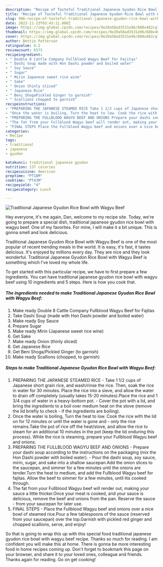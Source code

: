 ```yaml
---
description: "Recipe of Tasteful Traditional Japanese Gyudon Rice Bowl with Wagyu Beef"
title: "Recipe of Tasteful Traditional Japanese Gyudon Rice Bowl with Wagyu Beef"
slug: 986-recipe-of-tasteful-traditional-japanese-gyudon-rice-bowl-with-wagyu-beef
date: 2022-11-23T03:43:11.800Z
image: https://img-global.cpcdn.com/recipes/9e20a58ad3531e96/680x482cq70/traditional-japanese-gyudon-rice-bowl-with-wagyu-beef-recipe-main-photo.jpg
thumbnail: https://img-global.cpcdn.com/recipes/9e20a58ad3531e96/680x482cq70/traditional-japanese-gyudon-rice-bowl-with-wagyu-beef-recipe-main-photo.jpg
cover: https://img-global.cpcdn.com/recipes/9e20a58ad3531e96/680x482cq70/traditional-japanese-gyudon-rice-bowl-with-wagyu-beef-recipe-main-photo.jpg
author: Bettie Patterson
ratingvalue: 4.2
reviewcount: 6573
recipeingredient:
- " Double 8 Cattle Company Fullblood Wagyu Beef for Fajitas"
- " Dashi Soup made with Hon Dashi powder and boiled water"
- " Soy Sauce"
- " Sugar"
- " Mirin Japanese sweet rice wine"
- " Sake"
- " Onion thinly sliced"
- " Japanese Rice"
- " Beni ShogaPickled Ginger to garnish"
- " Scallions chopped to garnish"
recipeinstructions:
- "PREPARING THE JAPANESE STEAMED RICE Take 1 1/2 cups of Japanese short grain rice, and wash/rinse the rice. Then, soak the rice in water for 30 minutes. Place the rice into a sieve, and allow the water to drain off completely (usually takes 15-20 minutes).Place the rice and 1 3/4 cups of water in a heavy-bottom pot. Cover the pot with a lid, and bring the ingredients to a boil over medium heat on the stove (remove the lid briefly to check if the ingredients are boiling)."
- "Once the water is boiling, Turn the heat to low. Cook the rice with the lid on for 12 minutes or until the water is gone and only the rice remains.Take the pot of rice off the heat/stove, and allow the rice to steam for an additional 10 minutes in the pot (keep the lid onduring this process). While the rice is steaming, prepare your Fullblood Wagyu beef and onions."
- "PREPARING THE FULLBLOOD WAGYU BEEF AND ONIONS Prepare your dashi soup according to the instructions on the packaging (mix the Hon Dashi powder with boiled water). Pour the dashi soup, soy sauce, mirin, sugar, and sake into a shallow saucepan.Add the onion slices to the saucepan, and simmer for a few minutes until the onions are tender.Turn the heat to medium, and add the Fullblood Wagyu beef for fajitas. Allow the beef to simmer for a few minutes, until itis cooked through."
- "The fat from your Fullblood Wagyu beef will render out, making your sauce a little thicker.Once your meat is cooked, and your sauce is delicious, remove the beef and onions from the pan. Reserve the sauce from your saucepan for later use."
- "FINAL STEPS Place the Fullblood Wagyu beef and onions over a nice bowl of steamed rice.Pour a few tablespoons of the sauce (reserved from your saucepan) over the top.Garnish with pickled red ginger and chopped scallions, serve, and enjoy!"
categories:
- Recipe
tags:
- traditional
- japanese
- gyudon

katakunci: traditional japanese gyudon 
nutrition: 137 calories
recipecuisine: American
preptime: "PT18M"
cooktime: "PT43M"
recipeyield: "4"
recipecategory: Lunch

---
```



![Traditional Japanese Gyudon Rice Bowl with Wagyu Beef](https://img-global.cpcdn.com/recipes/9e20a58ad3531e96/680x482cq70/traditional-japanese-gyudon-rice-bowl-with-wagyu-beef-recipe-main-photo.jpg)

Hey everyone, it's me again, Dan, welcome to my recipe site. Today, we're going to prepare a special dish, traditional japanese gyudon rice bowl with wagyu beef. One of my favorites. For mine, I will make it a bit unique. This is gonna smell and look delicious.

Traditional Japanese Gyudon Rice Bowl with Wagyu Beef is one of the most popular of recent trending meals in the world. It is easy, it's fast, it tastes delicious. It's enjoyed by millions every day. They are nice and they look wonderful. Traditional Japanese Gyudon Rice Bowl with Wagyu Beef is something which I've loved my whole life.




To get started with this particular recipe, we have to first prepare a few ingredients. You can have traditional japanese gyudon rice bowl with wagyu beef using 10 ingredients and 5 steps. Here is how you cook that.

<!--inarticleads1-->

##### The ingredients needed to make Traditional Japanese Gyudon Rice Bowl with Wagyu Beef:

1. Make ready  Double 8 Cattle Company Fullblood Wagyu Beef for Fajitas
1. Take  Dashi Soup (made with Hon Dashi powder and boiled water)
1. Make ready  Soy Sauce
1. Prepare  Sugar
1. Make ready  Mirin (Japanese sweet rice wine)
1. Get  Sake
1. Make ready  Onion (thinly sliced)
1. Get  Japanese Rice
1. Get  Beni Shoga/Pickled Ginger (to garnish)
1. Make ready  Scallions (chopped, to garnish)




<!--inarticleads2-->

##### Steps to make Traditional Japanese Gyudon Rice Bowl with Wagyu Beef:

1. PREPARING THE JAPANESE STEAMED RICE - Take 1 1/2 cups of Japanese short grain rice, and wash/rinse the rice. Then, soak the rice in water for 30 minutes. Place the rice into a sieve, and allow the water to drain off completely (usually takes 15-20 minutes).Place the rice and 1 3/4 cups of water in a heavy-bottom pot. - Cover the pot with a lid, and bring the ingredients to a boil over medium heat on the stove (remove the lid briefly to check - if the ingredients are boiling).
1. Once the water is boiling, Turn the heat to low. Cook the rice with the lid on for 12 minutes or until the water is gone and - only the rice remains.Take the pot of rice off the heat/stove, and allow the rice to steam for an additional 10 minutes in the pot (keep the lid onduring this process). While the rice is steaming, prepare your Fullblood Wagyu beef and onions.
1. PREPARING THE FULLBLOOD WAGYU BEEF AND ONIONS - Prepare your dashi soup according to the instructions on the packaging (mix the Hon Dashi powder with boiled water). - Pour the dashi soup, soy sauce, mirin, sugar, and sake into a shallow saucepan.Add the onion slices to the saucepan, and simmer for a few minutes until the onions are tender.Turn the heat to medium, and add the Fullblood Wagyu beef for fajitas. Allow the beef to simmer for a few minutes, until itis cooked through.
1. The fat from your Fullblood Wagyu beef will render out, making your sauce a little thicker.Once your meat is cooked, and your sauce is delicious, remove the beef and onions from the pan. Reserve the sauce - from your saucepan for later use.
1. FINAL STEPS - Place the Fullblood Wagyu beef and onions over a nice bowl of steamed rice.Pour a few tablespoons of the sauce (reserved from your saucepan) over the top.Garnish with pickled red ginger and chopped scallions, serve, and enjoy!




So that is going to wrap this up with this special food traditional japanese gyudon rice bowl with wagyu beef recipe. Thanks so much for reading. I am confident you will make this at home. There is gonna be more interesting food in home recipes coming up. Don't forget to bookmark this page on your browser, and share it to your loved ones, colleague and friends. Thanks again for reading. Go on get cooking!
